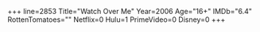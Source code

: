 +++
line=2853
Title="Watch Over Me"
Year=2006
Age="16+"
IMDb="6.4"
RottenTomatoes=""
Netflix=0
Hulu=1
PrimeVideo=0
Disney=0
+++

